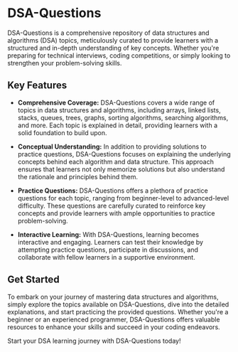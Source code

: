 # DSA-Questions

DSA-Questions is a comprehensive repository of data structures and algorithms (DSA) topics, meticulously curated to provide learners with a structured and in-depth understanding of key concepts. Whether you're preparing for technical interviews, coding competitions, or simply looking to strengthen your problem-solving skills.

## Key Features

- **Comprehensive Coverage:** DSA-Questions covers a wide range of topics in data structures and algorithms, including arrays, linked lists, stacks, queues, trees, graphs, sorting algorithms, searching algorithms, and more. Each topic is explained in detail, providing learners with a solid foundation to build upon.

- **Conceptual Understanding:** In addition to providing solutions to practice questions, DSA-Questions focuses on explaining the underlying concepts behind each algorithm and data structure. This approach ensures that learners not only memorize solutions but also understand the rationale and principles behind them.

- **Practice Questions:** DSA-Questions offers a plethora of practice questions for each topic, ranging from beginner-level to advanced-level difficulty. These questions are carefully curated to reinforce key concepts and provide learners with ample opportunities to practice problem-solving.

- **Interactive Learning:** With DSA-Questions, learning becomes interactive and engaging. Learners can test their knowledge by attempting practice questions, participate in discussions, and collaborate with fellow learners in a supportive environment.

## Get Started

To embark on your journey of mastering data structures and algorithms, simply explore the topics available on DSA-Questions, dive into the detailed explanations, and start practicing the provided questions. Whether you're a beginner or an experienced programmer, DSA-Questions offers valuable resources to enhance your skills and succeed in your coding endeavors.

Start your DSA learning journey with DSA-Questions today!
